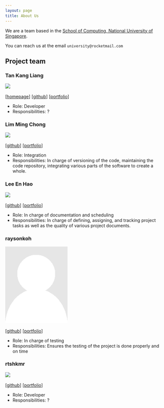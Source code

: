 ```yaml
---
layout: page
title: About Us
---
```


We are a team based in the [School of Computing, National University of Singapore](http://www.comp.nus.edu.sg).

You can reach us at the email `university@rocketmail.com`

## Project team

### Tan Kang Liang

<img src="images/johndoe.png" width="200px">

[[homepage](http://www.comp.nus.edu.sg/~damithch)]
[[github](https://github.com/tankangliang)]
[[portfolio](team/johndoe.md)]

* Role: Developer
* Responsibilities: ?

### Lim Ming Chong

<img src="images/johndoe.png" width="200px">

[[github](http://github.com/qwoprocks)]
[[portfolio](team/qwoprocks.md)]

* Role: Integration
* Responsibilities: In charge of versioning of the code, maintaining the code repository, integrating various parts of the software to create a whole.

### Lee En Hao

<img src="images/johndoe.png" width="200px">

[[github](http://github.com/leeenhao)] 
[[portfolio](team/leeenhao.md)]

* Role: In charge of documentation and scheduling
* Responsibilities: In charge of defining, assigning, and tracking project tasks as well as 
the quality of various project documents.

### raysonkoh

<img src="images/raysonkoh.png" width="200px">

[[github](http://github.com/raysonkoh)]
[[portfolio](team/raysonkoh.md)]

* Role: In charge of testing
* Responsibilities: Ensures the testing of the project is done properly and on time

### rtshkmr

<img src="images/johndoe.png" width="200px">

[[github](http://github.com/rtshkmr)]
[[portfolio](team/johndoe.md)]

* Role: Developer
* Responsibilities: ?
